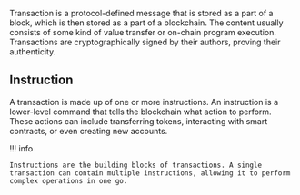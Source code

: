Transaction is a protocol-defined message that is stored as a part of a block, which is then stored as a part of a blockchain. The content usually consists of some kind of value transfer or on-chain program execution. Transactions are cryptographically signed by their authors, proving their authenticity.


<h2>Instruction</h2>

A transaction is made up of one or more instructions. An instruction is a lower-level command that tells the blockchain what action to perform. These actions can include transferring tokens, interacting with smart contracts, or even creating new accounts.

!!! info

    Instructions are the building blocks of transactions. A single transaction can contain multiple instructions, allowing it to perform complex operations in one go.
